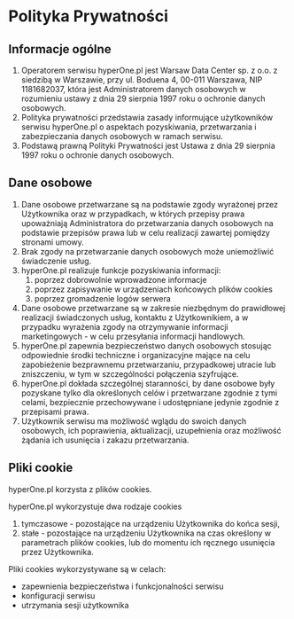 # Polityka Prywatności

## Informacje ogólne

1.  Operatorem serwisu hyperOne.pl jest Warsaw Data Center sp. z o.o. z
    siedzibą w Warszawie, przy ul. Boduena 4, 00-011 Warszawa, NIP
    1181682037, która jest Administratorem danych osobowych w rozumieniu
    ustawy z dnia 29 sierpnia 1997 roku o ochronie danych osobowych.
2.  Polityka prywatności przedstawia zasady informujące użytkowników
    serwisu hyperOne.pl o aspektach pozyskiwania, przetwarzania i
    zabezpieczania danych osobowych w ramach serwisu.
3.  Podstawą prawną Polityki Prywatności jest Ustawa z dnia 29 sierpnia
    1997 roku o ochronie danych osobowych.

## Dane osobowe

1.  Dane osobowe przetwarzane są na podstawie zgody wyrażonej przez
    Użytkownika oraz w przypadkach, w których przepisy prawa upoważniają
    Administratora do przetwarzania danych osobowych na podstawie
    przepisów prawa lub w celu realizacji zawartej pomiędzy stronami
    umowy.
2.  Brak zgody na przetwarzanie danych osobowych może uniemożliwić
    świadczenie usług.
3.  hyperOne.pl realizuje funkcje pozyskiwania informacji:
    1.  poprzez dobrowolnie wprowadzone informacje
    2.  poprzez zapisywanie w urządzeniach końcowych plików cookies
    3.  poprzez gromadzenie logów serwera
4.  Dane osobowe przetwarzane są w zakresie niezbędnym do prawidłowej
    realizacji świadczonych usług, kontaktu z Użytkownikiem, a w
    przypadku wyrażenia zgody na otrzymywanie informacji
    marketingowych - w celu przesyłania informacji handlowych.
5.  hyperOne.pl zapewnia bezpieczeństwo danych osobowych stosując
    odpowiednie środki techniczne i organizacyjne mające na celu
    zapobieżenie bezprawnemu przetwarzaniu, przypadkowej utracie lub
    zniszczeniu, w tym w szczególności połączenia szyfrujące.
6.  hyperOne.pl dokłada szczególnej staranności, by dane osobowe były
    pozyskane tylko dla określonych celów i przetwarzane zgodnie z tymi
    celami, bezpiecznie przechowywane i udostępniane jedynie zgodnie z
    przepisami prawa.
7.  Użytkownik serwisu ma możliwość wglądu do swoich danych osobowych,
    ich poprawienia, aktualizacji, uzupełnienia oraz możliwość żądania
    ich usunięcia i zakazu przetwarzania.

## Pliki cookie

hyperOne.pl korzysta z plików cookies.

hyperOne.pl wykorzystuje dwa rodzaje cookies

1.  tymczasowe - pozostające na urządzeniu Użytkownika do końca sesji,
2.  stałe - pozostające na urządzeniu Użytkownika na czas określony w
    parametrach plików cookies, lub do momentu ich ręcznego usunięcia
    przez Użytkownika.

Pliki cookies wykorzystywane są w celach:

   * zapewnienia bezpieczeństwa i funkcjonalności serwisu
   * konfiguracji serwisu
   * utrzymania sesji użytkownika
